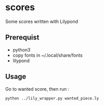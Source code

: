 # scores
Some scores written with Lilypond

## Prerequist

- python3
- copy fonts in ~/.local/share/fonts
- lilypond

## Usage

Go to wanted score, then run :
```bash
python ../lily_wrapper.py wanted_piece.ly
```
